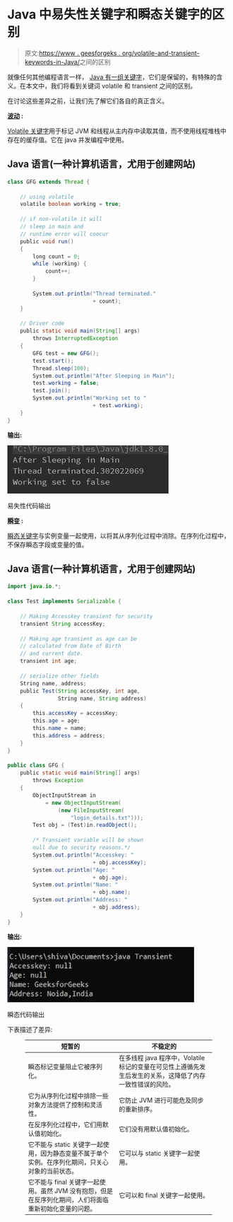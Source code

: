 # Java 中易失性关键字和瞬态关键字的区别

> 原文:[https://www . geesforgeks . org/volatile-and-transient-keywords-in-Java/](https://www.geeksforgeeks.org/difference-between-volatile-and-transient-keywords-in-java/)之间的区别

就像任何其他编程语言一样， [Java 有一组关键字](https://www.geeksforgeeks.org/list-of-all-java-keywords/)，它们是保留的，有特殊的含义。在本文中，我们将看到关键词 volatile 和 transient 之间的区别。

在讨论这些差异之前，让我们先了解它们各自的真正含义。

**[波动](https://www.geeksforgeeks.org/volatile-keyword-in-java/) :**

[Volatile 关键字](https://www.geeksforgeeks.org/volatile-keyword-in-java/)用于标记 JVM 和线程从主内存中读取其值，而不使用线程堆栈中存在的缓存值。它在 java 并发编程中使用。

## Java 语言(一种计算机语言，尤用于创建网站)

```java
class GFG extends Thread {

    // using volatile
    volatile boolean working = true;

    // if non-volatile it will
    // sleep in main and
    // runtime error will coocur
    public void run()
    {
        long count = 0;
        while (working) {
            count++;
        }

        System.out.println("Thread terminated."
                           + count);
    }

    // Driver code
    public static void main(String[] args)
        throws InterruptedException
    {
        GFG test = new GFG();
        test.start();
        Thread.sleep(100);
        System.out.println("After Sleeping in Main");
        test.working = false;
        test.join();
        System.out.println("Working set to "
                           + test.working);
    }
}
```

**输出:**

![](img/f14bf6780d6a94f434c1843b9ad31e3c.png)

易失性代码输出

**[瞬变](https://www.geeksforgeeks.org/transient-keyword-java/) :**

[瞬态关键字](https://www.geeksforgeeks.org/transient-keyword-java/)与实例变量一起使用，以将其从序列化过程中消除。在序列化过程中，不保存瞬态字段或变量的值。

## Java 语言(一种计算机语言，尤用于创建网站)

```java
import java.io.*;

class Test implements Serializable {

    // Making Accesskey transient for security
    transient String accessKey;

    // Making age transient as age can be
    // calculated from Date of Birth
    // and current date.
    transient int age;

    // serialize other fields
    String name, address;
    public Test(String accessKey, int age,
                String name, String address)
    {
        this.accessKey = accessKey;
        this.age = age;
        this.name = name;
        this.address = address;
    }
}

public class GFG {
    public static void main(String[] args)
        throws Exception
    {
        ObjectInputStream in
            = new ObjectInputStream(
                (new FileInputStream(
                    "login_details.txt")));
        Test obj = (Test)in.readObject();

        /* Transient variable will be shown 
        null due to security reasons.*/
        System.out.println("Accesskey: "
                           + obj.accessKey);
        System.out.println("Age: "
                           + obj.age);
        System.out.println("Name: "
                           + obj.name);
        System.out.println("Address: "
                           + obj.address);
    }
}
```

**输出:**

![](img/15c18ef59a246f11675762fe75049c44.png)

瞬态代码输出

下表描述了差异:

<figure class="table">

| 短暂的 | 不稳定的 |
| --- | --- |
| 瞬态标记变量阻止它被序列化。 | 在多线程 java 程序中，Volatile 标记的变量在可见性上遵循先发生后发生的关系，这降低了内存一致性错误的风险。 |
| 它为从序列化过程中排除一些对象方法提供了控制和灵活性。 | 它防止 JVM 进行可能危及同步的重新排序。 |
| 在反序列化过程中，它们用默认值初始化。 | 它们没有用默认值初始化。 |
| 它不能与 static 关键字一起使用，因为静态变量不属于单个实例。在序列化期间，只关心对象的当前状态。 | 它可以与 static 关键字一起使用。 |
| 它不能与 final 关键字一起使用。虽然 JVM 没有抱怨，但是在反序列化期间，人们将面临重新初始化变量的问题。 | 它可以和 final 关键字一起使用。 |

</figure>